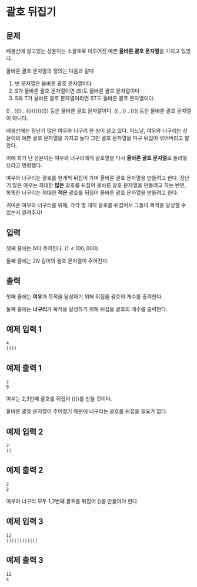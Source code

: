 # 괄호 뒤집기

## 문제
배봉산에 살고있는 상윤이는 소괄호로 이루어진 예쁜 **올바른 괄호 문자열**을 가지고 있었다.

올바른 괄호 문자열의 정의는 다음과 같다
1. 빈 문자열은 올바른 괄호 문자열이다
2. S가 올바른 괄호 문자열이면 (S)도 올바른 괄호 문자열이다
3. S와 T가 올바른 괄호 문자열이라면 ST도 올바른 괄호 문자열이다.

() , (()) , (()(()))(()) 등은 올바른 괄호 문자열이다. (( , )) , ))(( 등은 올바른 괄호 문자열이 아니다.

배봉산에는 장난기 많은 여우와 너구리 한 쌍이 살고 있다. 어느날, 여우와 너구리는 상윤이의 예쁜 괄호 문자열을 가지고 놀다 그만 괄호 문자열을 마구 뒤집어 섞어버리고 말았다.

이에 화가 난 상윤이는 여우와 너구리에게 괄호열을 다시 **올바른 괄호 문자열**로 돌려놓으라고 명령했다.

여우와 너구리는 괄호를 한개씩 뒤집어 가며 올바른 괄호 문자열을 만들려고 한다. 장난기 많은 여우는 최대한 **많은** 괄호를 뒤집어 올바른 괄호 문자열을 만들려고 하는 반면, 똑똑한 너구리는 최대한 **적은** 괄호를 뒤집어 올바른 괄호 문자열을 만들려고 한다.

귀여운 여우와 너구리를 위해, 각각 몇 개의 괄호를 뒤집어서 그들이 목적을 달성할 수 있는지 알려주자!


## 입력

첫째 줄에는 $N$이 주어진다. $(1 \leq 100,000)$

둘째 줄에는 $2N$ 길이의 괄호 문자열이 주어진다.


## 출력
첫째 줄에는 **여우**가 목적을 달성하기 위해 뒤집을 괄호의 개수를 출력한다.

둘째 줄에는 **너구리**가 목적을 달성하기 위해 뒤집을 괄호의 개수를 출력한다.

## 예제 입력 1
```
4
(())
```


## 예제 출력 1
```
2
0
```
여우는 2,3번째 괄호를 뒤집어 ()()를 만들 것이다.

올바른 괄호 문자열이 주어졌기 때문에 너구리는 괄호를 뒤집을 필요가 없다.

## 예제 입력 2
```
2
)(
```

## 예제 출력 2
```
2
2
```
여우와 너구리 모두 1,2번째 괄호를 뒤집어 ()를 만들어야 한다.

## 예제 입력 3
```
12
)))((()))(((
```
## 예제 출력 3
```
12
4
```